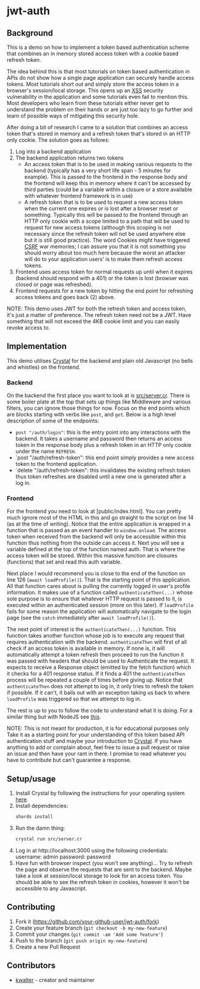 # jwt-auth

## Background

This is a demo on how to implement a token based authentication scheme that
combines an in memory stored access token with a cookie based refresh token.

The idea behind this is that most tutorials on token based authentication
in APIs do not show how a single page application can securely handle
access tokens. Most tutorials short out and simply store the access
token in a browser's session/local storage. This opens up an
[XSS](https://en.wikipedia.org/wiki/Cross-site_scripting) security
vulnerability in the application and some tutorials even fail to mention this.
Most developers who learn from these tutorials either never get to
understand the problem on their hands or are just too lazy to go further
and learn of possible ways of mitigating this security hole.

After doing a bit of research I came to a solution that combines
an access token that's stored in memory and a refresh token that's stored
in an HTTP only cookie. The solution goes as follows:

1. Log into a backend application
2. The backend application returns two tokens
    - An access token that is to be used in making various requests to the
      backend (typically has a very short life span - 5 minutes for example).
      This is passed to the frontend in the response body and the frontend
      will keep this in memory where it can't be accessed by third parties
      (could be a variable within a closure or a store available with whatever
      frontend framework is in use)
    - A refresh token that is to be used to request a new access token when
      the current one expires or is lost after a browser reset or something.
      Typically this will be passed to the frontend through an HTTP only
      cookie with a scope limited to a path that will be used to request for
      new access tokens (although this scoping is not necessary since the
      refresh token will not be used anywhere else but it is still good
      practice). The word Cookies might have triggered
      [CSRF](https://en.wikipedia.org/wiki/Cross-site_request_forgery) war
      memories; I can assure you that it is not something you should worry
      about too much here because the worst an attacker will do to your
      application users' is to make them refresh access tokens.
3. Frontend uses access token for normal requests up until when it expires
   (backend should respond with a 401) or the token is lost (browser was
   closed or page was refreshed).
4. Frontend requests for a new token by hitting the end point for refreshing
   access tokens and goes back (2) above.

NOTE: This demo uses JWT for both the refresh token and access token, it's
just a matter of preference. The refresh token need not be a JWT. Have
something that will not exceed the 4KB cookie limit and you can easily
revoke access to.

## Implementation

This demo utilises [Crystal](https://crystal-lang.org/) for the backend and
plain old Javascript (no bells and whistles) on the frontend.

### Backend

On the backend the first place you want to look at is
[src/server.cr](./src/server.cr). There is some boiler plate at the top
that sets up things like Middleware and various filters, you can ignore
those things for now. Focus on the end points which are blocks starting
with verbs like `post`, and `get`. Below is a high level description of
some of the endpoints:

- `post "/auth/login"`: this is the entry point into any interactions with
   the backend. It takes a username and password then returns an access token
   in the response body plus a refresh token in an HTTP only cookie under
   the name `REFRESH`.
- `post "/auth/refresh-token": this end point simply provides a new access
   token to the frontend application.
- `delete "/auth/refresh-token": this invalidates the existing refresh token
  thus token refreshes are disabled until a new one is generated after a
  log in.
  
### Frontend

For the frontend you need to look at [public/index.html]. You can pretty
much ignore most of the HTML in this and go straight to the script on
line 14 (as at the time of writing). Notice that the entire application
is wrapped in a function that is passed as an event handler to
`window.onload`. The access token when received from the backend will only
be accessible within this function thus nothing from the outside can
access it. Next you will see a variable defined at the top of the function
named auth. That is where the access token will be stored. Within this
massive function are closures (functions) that set and read this auth
variable.

Next place I would recommend you is close to the end of the function on
line 126 (`await loadProfile()`). That is the starting point of this
application. All that function cares about is pulling the currently
logged in user's profile information. It makes use of a function called
`authenticateThen(...)` whose sole purpose is to ensure that whatever
HTTP request is passed to it, is executed within an authenticated session
(more on this later). If `loadProfile` fails for some reason the application
will automatically navigate to the login page (see the `catch` immediately
after `await loadProfile()`).

The next point of interest is the `authenticateThen(...)` function. This
function takes another function whose job is to execute any request that
requires authentication with the backend. `authenticateThen` will first
of all check if an access token is available in memory. If none is, it
will automatically attempt a token refresh then proceed to run the function
it was passed with headers that should be used to Authenticate the request.
It expects to receive a Response object (emitted by the fetch function)
which it checks for a 401 response status. If it finds a 401 the
`authenticateThen` process will be repeated a couple of times before
giving up. Notice that `authenticateThen` does not attempt to log in,
it only tries to refresh the token if possible. If it can't, it bails
out with an exception taking us back to where `loadProfile` was triggered
so that we attempt to log in.

The rest is up to you to follow the code to understand what it is doing.
For a similar thing but with NodeJS see
[this](https://github.com/benawad/jwt-auth-example).

NOTE: This is not meant for production, it is for educational purposes only
Take it as a starting point for your understanding of this token based API
authentication stuff and maybe your introduction to
[Crystal](https://crystal-lang.org). If you have anything to add or
complain about, feel free to issue a pull request or raise an issue
and then have your rant in there. I promise to read whatever you have
to contribute but can't guarantee a response.

## Setup/usage

1. Install Crystal by following the instructions for your operating
   system [here](https://crystal-lang.org/install/).
2. Install dependencies:
    ```sh
    shards install
    ```
3. Run the damn thing:
    ```sh
    crystal run src/server.cr
    ```
4. Log in at http://localhost:3000 using the following credentials:
    username: admin
    password: password
5. Have fun with browser inspect (you won't see anything)... Try to
   refresh the page and observe the requests that are sent to the backend.
   Maybe take a look at session/local storage to look for an access token.
   You should be able to see the refresh token in cookies, however it
   won't be accessible to any Javascript.
## Contributing

1. Fork it (<https://github.com/your-github-user/jwt-auth/fork>)
2. Create your feature branch (`git checkout -b my-new-feature`)
3. Commit your changes (`git commit -am 'Add some feature'`)
4. Push to the branch (`git push origin my-new-feature`)
5. Create a new Pull Request

## Contributors

- [kwalter](https://github.com/kwalter94) - creator and maintainer
